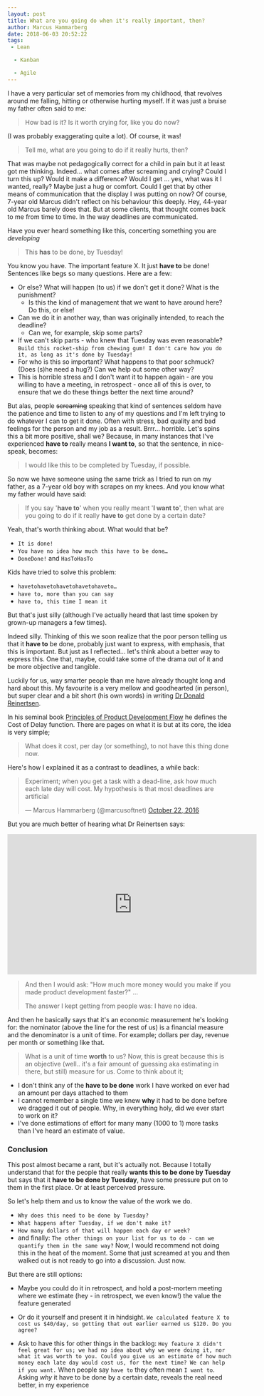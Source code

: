 ```yaml
---
layout: post
title: What are you going do when it's really important, then?
author: Marcus Hammarberg
date: 2018-06-03 20:52:22
tags:
 - Lean

  - Kanban

  - Agile
---
```


I have a very particular set of memories from my childhood, that revolves around me falling, hitting or otherwise hurting myself. If it was just a bruise my father often said to me:

> How bad is it? Is it worth crying for, like you do now?

(I was probably exaggerating quite a lot). Of course, it was!

> Tell me, what are you going to do if it really hurts, then?

That was maybe not pedagogically correct for a child in pain but it at least got me thinking. Indeed… what comes after screaming and crying? Could I turn this up? Would it make a difference? Would I get … yes, what was it I wanted, really? Maybe just a hug or comfort. Could I get that by other means of communication that the display I was putting on now?
Of course, 7-year old Marcus didn't reflect on his behaviour this deeply. Hey, 44-year old Marcus barely does that. But at some clients, that thought comes back to me from time to time. In the way deadlines are communicated.

<!-- excerpt-end -->

Have you ever heard something like this, concerting something you are *developing*

> This **has** to be done, by Tuesday!

You know you have. The important feature X. It just **have to** be done!
Sentences like begs so many questions. Here are a few:

* Or else? What will happen (to us) if we don't get it done? What is the punishment?
  * Is this the kind of management that we want to have around here? Do this, or else!
* Can we do it in another way, than was originally intended, to reach the deadline?
  * Can we, for example, skip some parts?
* If we can't skip parts - who knew that Tuesday was even reasonable? `Build this rocket-ship from chewing gum! I don't care how you do it, as long as it's done by Tuesday!`
* For who is this so important? What happens to that poor schmuck? (Does (s)he need a hug?) Can we help out some other way?
* This is horrible stress and I don't want it to happen again - are you willing to have a meeting, in retrospect - once all of this is over, to ensure that we do these things better the next time around?

But alas, people ~~screaming~~ speaking that kind of sentences seldom have the patience and time to listen to any of my questions and I'm left trying to do whatever I can to get it done. Often with stress, bad quality and bad feelings for the person and my job as a result.
Brrr… horrible. Let's spins this a bit more positive, shall we? Because, in many instances that I've experienced **have to** really means **I want to**, so that the sentence, in nice-speak, becomes:

> I would like this to be completed by Tuesday, if possible.

So now we have someone using the same trick as I tried to run on my father, as a 7-year old boy with scrapes on my knees. And you know what my father would have said:

> If you say '**have to**' when you really meant '**I want to**', then what are you going to do if it really **have to** get done by a certain date?

Yeah, that's worth thinking about. What would that be?

* `It is done!`
* `You have no idea how much this have to be done…`
* `DoneDone!` and `HasToHasTo`

Kids have tried to solve this problem:

* `havetohavetohavetohavetohaveto…`
* `have to, more than you can say`
* `have to, this time I mean it`

But that's just silly (although I've actually heard that last time spoken by grown-up managers a few times).

Indeed silly.
Thinking of this we soon realize that the poor person telling us that it **have to** be done, probably just want to express, with emphasis, that this is important. But just as I reflected… let's think about a better way to express this. One that, maybe, could take some of the drama out of it and be more objective and tangible.

Luckily for us, way smarter people than me have already thought long and hard about this. My favourite is a very mellow and goodhearted (in person), but super clear and a bit short (his own words) in writing [Dr Donald Reinertsen](https://twitter.com/dreinertsen?lang=en).

In his seminal book [Principles of Product Development Flow](https://www.amazon.com/Principles-Product-Development-Flow-Generation/dp/1935401009/) he defines the Cost of Delay function. There are pages on what it is but at its core, the idea is very simple;

> What does it cost, per day (or something), to not have this thing done now.

Here's how I explained it as a contrast to deadlines, a while back:

<blockquote class="twitter-tweet" data-lang="en"><p lang="en" dir="ltr">Experiment; when you get a task with a dead-line, ask how much each late day will cost. My hypothesis is that most deadlines are artificial</p>&mdash; Marcus Hammarberg (@marcusoftnet) <a href="https://twitter.com/marcusoftnet/status/789755541560188928?ref_src=twsrc%5Etfw">October 22, 2016</a></blockquote>
<script async src="https://platform.twitter.com/widgets.js" charset="utf-8"></script>

But you are much better of hearing what Dr Reinertsen says:

<iframe width="560" height="315" src="https://youtu.be/du2WV1IbULU?t=1m28s" frameborder="0" allow="autoplay; encrypted-media" allowfullscreen></iframe>

> And then I would ask: "How much more money would you make if you made product development faster?"
> ...
>
> The answer I kept getting from people was: I have no idea.

And then he basically says that it's an economic measurement he's looking for: the nominator (above the line for the rest of us) is a financial measure and the denominator is a unit of time. For example; dollars per day, revenue per month or something like that.

> What is a unit of time **worth** to us?
Now, this is great because this is an objective (well.. it's a fair amount of guessing aka estimating in there, but still) measure for us. Come to think about it;

* I don't think any of the **have to be done** work I have worked on ever had an amount per days attached to them
* I cannot remember a single time we knew **why** it had to be done before we dragged it out of people. Why, in everything holy, did we ever start to work on it?
* I've done estimations of effort for many many (1000 to 1) more tasks than I've heard an estimate of value.

### Conclusion

This post almost became a rant, but it's actually not. Because I totally understand that for the people that really **wants this to be done by Tuesday** but says that it **have to be done by Tuesday**, have some pressure put on to them in the first place. Or at least perceived pressure.

So let's help them and us to know the value of the work we do.

* `Why does this need to be done by Tuesday?`
* `What happens after Tuesday, if we don't make it?`
* `How many dollars of that will happen each day or week?`
* and finally: `The other things on your list for us to do - can we quantify them in the same way?`
Now, I would recommend not doing this in the heat of the moment. Some that just screamed at you and then walked out is not ready to go into a discussion. Just now.

But there are still options:

* Maybe you could do it in retrospect, and hold a post-mortem meeting where we estimate (hey - in retrospect, we even know!) the value the feature generated

* Or do it yourself and present it in hindsight. `We calculated feature X to cost us $40/day, so getting that out earlier earned us $120. Do you agree?`

* Ask to have this for other things in the backlog: `Hey feature X didn't feel great for us; we had no idea about why we were doing it, nor what it was worth to you. Could you give us an estimate of how much money each late day would cost us, for the next time? We can help if you want.`
When people say `have to` they often mean `I want to`. Asking *why* it have to be done by a certain date, reveals the real need better, in my experience
